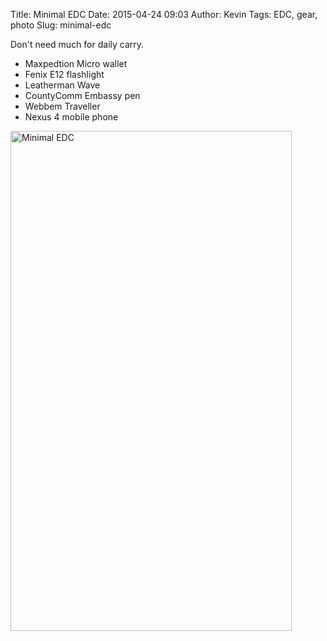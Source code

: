 Title: Minimal EDC
Date: 2015-04-24 09:03
Author: Kevin
Tags: EDC, gear, photo
Slug: minimal-edc

Don't need much for daily carry.

* Maxpedtion Micro wallet
* Fenix E12 flashlight
* Leatherman Wave
* CountyComm Embassy pen
* Webbem Traveller
* Nexus 4 mobile phone

<a data-flickr-embed="true" href="https://www.flickr.com/photos/Kevinisageek/17252167881/in/datetaken/" title="Minimal EDC"><img src="https://farm9.staticflickr.com/8723/17252167881_3620d852bb_c.jpg" width="450" height="800" alt="Minimal EDC" /></a>
